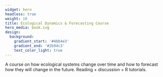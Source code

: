 ```yaml
---
widget: hero
headless: true
weight: 10
title: Ecological Dynamics & Forecasting Course
hero_media: book.svg
design:
  background:
    gradient_start: '#4bb4e3'
    gradient_end: '#2b94c3'
    text_color_light: true
---
```


A course on how ecological systems change over time and how to forecast how they will change in the future. Reading + discussion + R tutorials.
